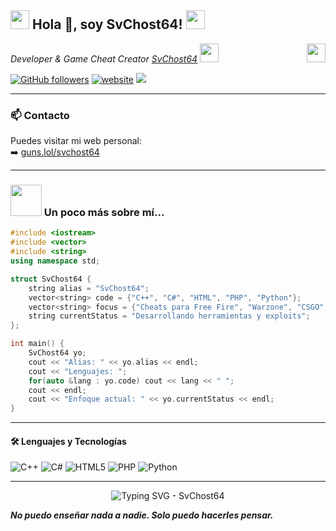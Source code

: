 <h2><img src="https://media3.giphy.com/media/v1.Y2lkPTc5MGI3NjExZjZ0NXQ0ODBsbHZkdzdrZXNmYTNvOWtpM2czdDVlemRhb2NodGtocSZlcD12MV9pbnRlcm5hbF9naWZfYnlfaWQmY3Q9cw/3o7aD2d7hy9ktXNDP2/giphy.gif" width="30"/> Hola 👋, soy SvChost64! <img src="https://media3.giphy.com/media/v1.Y2lkPTc5MGI3NjExZjZ0NXQ0ODBsbHZkdzdrZXNmYTNvOWtpM2czdDVlemRhb2NodGtocSZlcD12MV9pbnRlcm5hbF9naWZfYnlfaWQmY3Q9cw/3o7aD2d7hy9ktXNDP2/giphy.gif" width="30"></h2>
<img align='right' src="https://r2.guns.lol/e1bcf769-a1d2-4d66-9748-cb578f230bdf.webp" width="30">
<p><em>Developer & Game Cheat Creator <a href="https://guns.lol/svchost64">SvChost64</a> <img src="https://media.giphy.com/media/WUlplcMpOCEmTGBtBW/giphy.gif" width="30"></em></p>

[![GitHub followers](https://img.shields.io/github/followers/svchost-64?label=Follow&style=social)](https://github.com/svchost-64)
[![website](https://img.shields.io/badge/Website-46a2f1.svg?&style=flat-square&logo=Google-Chrome&logoColor=white&link=https://guns.lol/svchost64)](https://guns.lol/svchost64)
![](https://visitor-badge.glitch.me/badge?page_id=svchost-64.svchost-64)

---

### 📫 Contacto
Puedes visitar mi web personal:  
➡️ [guns.lol/svchost64](https://guns.lol/svchost64)

---

### <img src="https://media2.giphy.com/media/v1.Y2lkPTc5MGI3NjExeGRqMHE3YTNidGh5a2Q2MG53NHJ4eG0zNjY1aWdiaW82NW11YWJ0ayZlcD12MV9pbnRlcm5hbF9naWZfYnlfaWQmY3Q9cw/XptnA9cgVoRvTLtDwY/giphy.gif" width="50"> Un poco más sobre mí...  

```cpp
#include <iostream>
#include <vector>
#include <string>
using namespace std;

struct SvChost64 {
    string alias = "SvChost64";
    vector<string> code = {"C++", "C#", "HTML", "PHP", "Python"};
    vector<string> focus = {"Cheats para Free Fire", "Warzone", "CSGO", "COD Mobile"};
    string currentStatus = "Desarrollando herramientas y exploits";
};

int main() {
    SvChost64 yo;
    cout << "Alias: " << yo.alias << endl;
    cout << "Lenguajes: ";
    for(auto &lang : yo.code) cout << lang << " ";
    cout << endl;
    cout << "Enfoque actual: " << yo.currentStatus << endl;
}
```

---

#### 🛠️ Lenguajes y Tecnologías
![C++](https://img.shields.io/badge/-C++-00599C?style=flat-square&logo=cplusplus)
![C#](https://img.shields.io/badge/-C%23-239120?style=flat-square&logo=c-sharp)
![HTML5](https://img.shields.io/badge/-HTML5-E34F26?style=flat-square&logo=html5&logoColor=white)
![PHP](https://img.shields.io/badge/-PHP-777BB4?style=flat-square&logo=php&logoColor=white)
![Python](https://img.shields.io/badge/-Python-3776AB?style=flat-square&logo=python)

---

<p align="center">
  <img
    src="https://readme-typing-svg.demolab.com?font=Source+Code+Pro&size=22&pause=1200&center=true&vCenter=true&repeat=true&width=440&lines=SvChost64"
    alt="Typing SVG - SvChost64"
  />
</p>

<em><b>No puedo enseñar nada a nadie. Solo puedo hacerles pensar.</b></em>
